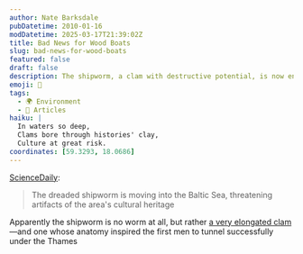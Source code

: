 ```yaml
---
author: Nate Barksdale
pubDatetime: 2010-01-16
modDatetime: 2025-03-17T21:39:02Z
title: Bad News for Wood Boats
slug: bad-news-for-wood-boats
featured: false
draft: false
description: The shipworm, a clam with destructive potential, is now encroaching on the Baltic Sea, impacting cultural artifacts.
emoji: 🐚
tags:
  - 🌍 Environment
  - 📖 Articles
haiku: |
  In waters so deep,  
  Clams bore through histories' clay,  
  Culture at great risk.
coordinates: [59.3293, 18.0686]
---
```


[ScienceDaily](https://www.google.com/search?q=%22ScienceDaily%22%20feeds.sciencedaily.com):

> The dreaded shipworm is moving into the Baltic Sea, threatening artifacts of the area's cultural heritage

Apparently the shipworm is no worm at all, but rather [a very elongated clam](http://en.wikipedia.org/wiki/Shipworm)—and one whose anatomy inspired the first men to tunnel successfully under the Thames
